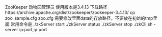 ZooKeeper 
动物园管理员
使用版本是3.4.13
下载路径https://archive.apache.org/dist/zookeeper/zookeeper-3.4.13/
cp zoo_sample.cfg zoo.cfg
需要修改里面data的存放路径，不要放在初始的tmp里面
常用命令是
./zkServer start
./zkServer status
./zkServer stop
./zkCli.sh -server ip:port,ip:port
